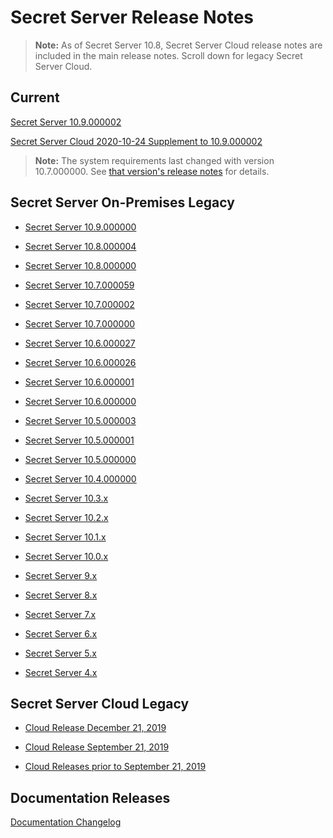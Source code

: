 [title]: # (Secret Server Release Notes)
[tags]: # (Release Notes)
[priority]: # (2000)

# Secret Server Release Notes

> **Note:** As of Secret Server 10.8, Secret Server Cloud release notes are included in the main release notes. Scroll down for legacy Secret Server Cloud.

## Current

[Secret Server 10.9.000002](ss-rn-10-9-000002.md)

[Secret Server Cloud 2020-10-24 Supplement to 10.9.000002](ssc-rn-2020-10-24.md)

>**Note:** The system requirements last changed with version 10.7.000000. See [that version's release notes](./ss-rn-10-7-000000.md) for details.

## Secret Server On-Premises Legacy

- [Secret Server 10.9.000000](ss-rn-10-9-000000.md)

- [Secret Server 10.8.000004](ss-rn-10-8-000004.md)

- [Secret Server 10.8.000000](ss-rn-10-8-000000.md)

- [Secret Server 10.7.000059](ss-rn-10-7-000059.md)

- [Secret Server 10.7.000002](ss-rn-10-7-000002.md)

- [Secret Server 10.7.000000](ss-rn-10-7-000000.md)

- [Secret Server 10.6.000027](ss-rn-10-6-000027.md)

- [Secret Server 10.6.000026](ss-rn-10-6-000026.md)

- [Secret Server 10.6.000001](ss-rn-10-6-000001.md)

- [Secret Server 10.6.000000](ss-rn-10-6-000000.md)

- [Secret Server 10.5.000003](ss-rn-10-5-000003.md)

- [Secret Server 10.5.000001](ss-rn-10-5-000001.md)

- [Secret Server 10.5.000000](ss-rn-10-5-000000.md)

- [Secret Server 10.4.000000](ss-rn-10-4-000000.md)

- [Secret Server 10.3.x](ss-rn-10-3-x.md)

- [Secret Server 10.2.x](ss-rn-10-2-x.md)

- [Secret Server 10.1.x](ss-rn-10-1-x.md)

- [Secret Server 10.0.x](ss-rn-10-0-x.md)

- [Secret Server 9.x](ss-rn-9-x.md)

- [Secret Server 8.x](ss-rn-8-x.md)

- [Secret Server 7.x](ss-rn-7-x.md)

- [Secret Server 6.x](ss-rn-6-x.md)

- [Secret Server 5.x](ss-rn-5-x.md)

- [Secret Server 4.x](ss-rn-4-x.md)

## Secret Server Cloud Legacy

- [Cloud Release December 21, 2019](ssc-rn-2019-12-21.md)

- [Cloud Release September 21, 2019](ssc-rn-2019-09-21.md)

- [Cloud Releases prior to September 21, 2019](ssc-rn-legacy.md)

## Documentation Releases

[Documentation Changelog](./changelog.md)